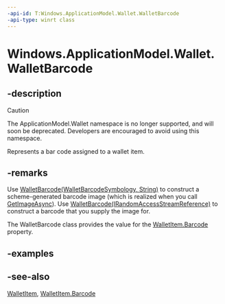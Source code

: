 ```yaml
---
-api-id: T:Windows.ApplicationModel.Wallet.WalletBarcode
-api-type: winrt class
---
```


<!-- Class syntax.
public class WalletBarcode : Windows.ApplicationModel.Wallet.IWalletBarcode
-->

# Windows.ApplicationModel.Wallet.WalletBarcode

## -description
> [!CAUTION]
> The ApplicationModel.Wallet namespace is no longer supported, and will soon be deprecated. Developers are encouraged to avoid using this namespace.

Represents a bar code assigned to a wallet item.

## -remarks
Use [WalletBarcode(WalletBarcodeSymbology, String)](walletbarcode_walletbarcode_30902746.md) to construct a scheme-generated barcode image (which is realized when you call [GetImageAsync](walletbarcode_getimageasync_1312294964.md)). Use [WalletBarcode(IRandomAccessStreamReference)](walletbarcode_walletbarcode_199548425.md) to construct a barcode that you supply the image for.

The WalletBarcode class provides the value for the [WalletItem.Barcode](walletitem_barcode.md) property.

## -examples

## -see-also
[WalletItem](walletitem.md), [WalletItem.Barcode](walletitem_barcode.md)
